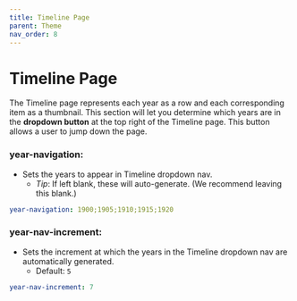 ```yaml
---
title: Timeline Page
parent: Theme
nav_order: 8
---
```


# Timeline Page

The Timeline page represents each year as a row and each corresponding item as a thumbnail. 
This section will let you determine which years are in the **dropdown button** at the top right of the Timeline page. 
This button allows a user to jump down the page.

### year-navigation: 
- Sets the years to appear in Timeline dropdown nav. 
	- *Tip*: If left blank, these will auto-generate. (We recommend leaving this blank.)
```yaml
year-navigation: 1900;1905;1910;1915;1920
```

### year-nav-increment: 
- Sets the increment at which the years in the Timeline dropdown nav are automatically generated. 
	- Default: `5`
```yaml
year-nav-increment: 7
```